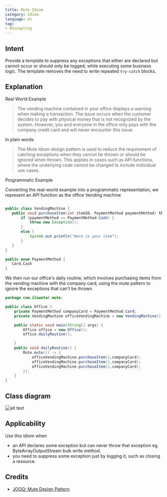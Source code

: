 ```yaml
---
title: Mute Idiom
category: Idiom
language: en
tag:
- Decoupling
---
```



## Intent
Provide a template to suppress any exceptions that either are declared but cannot occur or should only be logged;
while executing some business logic. The template removes the need to write repeated `try-catch` blocks.


## Explanation
Real World Example
> The vending machine contained in your office displays a warning when making a transaction. The issue occurs when the
> customer decides to pay with physical money that is not recognized by the system. However, you and everyone in the office
> only pays with the company credit card and will never encounter this issue.

In plain words
> The Mute Idiom design pattern is used to reduce the requirement of catching exceptions when they cannot be thrown or
> should be ignored when thrown. This applies in cases such as API functions, where the underlying code cannot be changed
> to include individual use cases.    

Programmatic Example

Converting the real-world example into a programmatic representation, we represent an API function as the 
office Vending machine

```java

public class VendingMachine {
   public void purchaseItem(int itemID, PaymentMethod paymentMethod) throws Exception {
       if (paymentMethod == PaymentMethod.Cash) {
           throw new Exception();
       }
       else {
           System.out.println("Here is your item");
       }
   }
}
```

```java
public enum PaymentMethod {
   Card,Cash
}
```

We then run our office's daily routine, which involves purchasing items 
from the vending machine with the company card, using the mute pattern to ignore the exceptions that can't be thrown
```java
package com.iluwatar.mute;

public class Office {
    private PaymentMethod companyCard = PaymentMethod.Card;
    private VendingMachine officeVendingMachine = new VendingMachine();

    public static void main(String[] args) {
        Office office = new Office();
        office.dailyRoutine();

    }
    public void dailyRoutine() {
        Mute.mute(() -> {
            officeVendingMachine.purchaseItem(1,companyCard);
            officeVendingMachine.purchaseItem(1,companyCard);
            officeVendingMachine.purchaseItem(1,companyCard);
        });
    }
}

```


## Class diagram
![alt text](./etc/mute-idiom.png "Mute Idiom")


## Applicability
Use this idiom when
* an API declares some exception but can never throw that exception eg. ByteArrayOutputStream bulk write method.
* you need to suppress some exception just by logging it, such as closing a resource.




## Credits


* [JOOQ: Mute Design Pattern](http://blog.jooq.org/2016/02/18/the-mute-design-pattern/)



